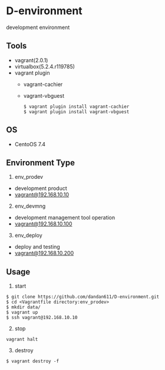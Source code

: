 # D-environment
development environment 

## Tools

* vagrant(2.0.1)
* virtualbox(5.2.4.r119785)
* vagrant plugin
  * vagrant-cachier
  * vagrant-vbguest
  
    ```
    $ vagrant plugin install vagrant-cachier
    $ vagrant plugin install vagrant-vbguest
    ```

## OS

* CentoOS 7.4

## Environment Type

1. env_prodev
  * development product 
  * vagrant@192.168.10.10
2. env_devmng
  * development management tool operation
  * vagrant@192.168.10.100
3. env_deploy
  * deploy and testing 
  * vagrant@192.168.10.200

## Usage

1. start

```
$ git clone https://github.com/dandan611/D-environment.git
$ cd <Vagrantfile directory:env_prodev>
$ mkdir data/
$ vagrant up
$ ssh vagrant@192.168.10.10
```

2. stop

```
vagrant halt
```

3. destroy

```
$ vagrant destroy -f
```
